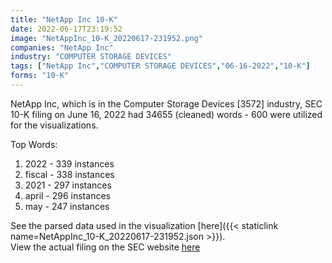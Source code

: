 ```yaml
---
title: "NetApp Inc 10-K"
date: 2022-06-17T23:19:52
image: "NetAppInc_10-K_20220617-231952.png"
companies: "NetApp Inc"
industry: "COMPUTER STORAGE DEVICES"
tags: ["NetApp Inc","COMPUTER STORAGE DEVICES","06-16-2022","10-K"]
forms: "10-K"
---
```

NetApp Inc, which is in the Computer Storage Devices [3572] industry, SEC 10-K filing on June 16, 2022 had 34655 (cleaned) words - 600 were utilized for the visualizations.

Top Words:
1. 2022 - 339 instances
2. fiscal - 338 instances
3. 2021 - 297 instances
4. april - 296 instances
5. may - 247 instances


See the parsed data used in the visualization [here]({{< staticlink name=NetAppInc_10-K_20220617-231952.json >}}).  
View the actual filing on the SEC website [here](https://www.sec.gov/Archives/edgar/data/1002047/0000950170-22-011708.txt)